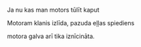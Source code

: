 Ja nu kas man motors tūlīt kaput

Motoram klanis izlīda, pazuda eļļas spiediens


motora galva arī tika iznīcināta.
